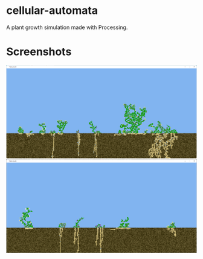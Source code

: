 # cellular-automata
A plant growth simulation made with Processing.

# Screenshots
![Pic1](pictures/1.png?raw=true "Screenshot 1")
![Pic2](pictures/2.png?raw=true "Screenshot 2")
